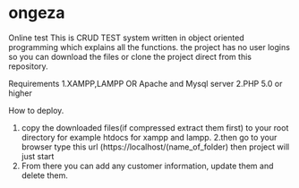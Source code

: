 # ongeza
Online test
This is CRUD TEST system written in object oriented programming which explains all the functions. the project has no user logins so you can download the files or clone the project direct from this repository.

Requirements
1.XAMPP,LAMPP OR Apache and Mysql server
2.PHP 5.0 or higher


How to deploy.
1. copy the downloaded files(if compressed extract them first) to your root directory for example htdocs for xampp and lampp.
2.then go to your browser type this url (https://localhost/(name_of_folder) then project will just start
3. From there you can add any customer information, update them and delete them.
